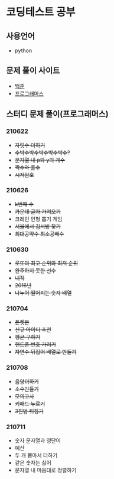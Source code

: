 # 코딩테스트 공부
## 사용언어
- python
## 문제 풀이 사이트
- [백준](https://www.acmicpc.net/)
- [프로그래머스](https://programmers.co.kr/)

## 스터디 문제 풀이(프로그래머스)
### 210622
- ~~자릿수 더하기~~
- ~~수박수박수박수박수박수?~~
- ~~문자열 내 p와 y의 개수~~
- ~~짝수와 홀수~~
- ~~시저암호~~
### 210626
- ~~k번째 수~~
- ~~가운데 글자 가져오기~~
- 크레인 인형 뽑기 게임
- ~~서울에서 김서방 찾기~~
- ~~최대공약수 최소공배수~~
### 210630
- ~~로또의 최고 순위와 최저 순위~~
- ~~완주하지 못한 선수~~
- ~~내적~~
- ~~2016년~~
- ~~나누어 떨어지는 숫자 배열~~
### 210704
- ~~폰켓몬~~
- ~~신규 아이디 추천~~
- ~~평균 구하기~~
- ~~핸드폰 번호 가리기~~
- ~~자연수 뒤집어 배열로 만들기~~
### 210708
- ~~음양더하기~~
- ~~소수만들기~~
- ~~모의고사~~
- ~~키패드 누르기~~
- ~~3진법 뒤집기~~
### 210711
- 숫자 문자열과 영단어
- 예산
- 두 개 뽑아서 더하기
- 같은 숫자는 싫어
- 문자열 내 마음대로 정렬하기
